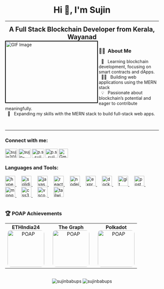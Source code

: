 <p align="center">

<h1 align="center">Hi 👋, I'm Sujin</h1>

---
 <h2 style="margin: 0; text-align: center; flex: 1;">
    A Full Stack Blockchain Developer from Kerala, Wayanad
  </h2>
<img align="left" src="https://media4.giphy.com/media/v1.Y2lkPTc5MGI3NjExNjNraGl0NXZsMWU5a3M4ODQ4ZXFzMTRsaXlvcnFmMGE3cjA0OWNkZyZlcD12MV9pbnRlcm5hbF9naWZfYnlfaWQmY3Q9Zw/RbDKaczqWovIugyJmW/giphy.webp" style="height: 200px; width: 300px; border: 2px solid #000;" alt="GIF Image">

### 🧑‍💻 &nbsp;About Me 
&nbsp; 🌱  &nbsp;   Learning blockchain development, focusing on smart contracts and dApps.<br>
&nbsp; 👨‍💻  &nbsp;   Building web applications using the MERN stack<br>
&nbsp; 💡  &nbsp;   Passionate about blockchain’s potential and eager to contribute meaningfully.<br>
&nbsp; 🚀  &nbsp;   Expanding my skills with the MERN stack to build full-stack web apps.<br>

<br>

---
<h3 align="left">Connect with me:</h3>
<p align="left">
<a href="https://x.com/p_s_Sujin" target="blank"><img align="center" src="https://raw.githubusercontent.com/rahuldkjain/github-profile-readme-generator/master/src/images/icons/Social/twitter.svg" alt="sujin20161122" height="30" width="40" /></a>
<a href="https://linkedin.com/in/sujin-babu-p-s-341457205" target="blank"><img align="center" src="https://raw.githubusercontent.com/rahuldkjain/github-profile-readme-generator/master/src/images/icons/Social/linked-in-alt.svg" alt="sujin-babu-p-s-341457205" height="30" width="40" /></a>
<a href="https://instagram.com/p.s_sujin" target="blank"><img align="center" src="https://raw.githubusercontent.com/rahuldkjain/github-profile-readme-generator/master/src/images/icons/Social/instagram.svg" alt="p.s_sujin" height="30" width="40" /></a>
<a href="https://discord.com/channels/sujinbabups_49183" target="blank"><img align="center" src="https://raw.githubusercontent.com/rahuldkjain/github-profile-readme-generator/master/src/images/icons/Social/discord.svg" alt="p.s_sujin" height="30" width="40" /></a>

<a href="mailto:sujinbabups@gmail.com" target="_blank">
    <img align="center" src="https://imgs.search.brave.com/WmOFe_GNIJk-5qSd9NGkJhSktQaDBP-FFcvlqY5I3TM/rs:fit:500:0:0:0/g:ce/aHR0cHM6Ly9jZG4t/aWNvbnMtcG5nLmZy/ZWVwaWsuY29tLzI1/Ni81OTY4LzU5Njg1/MzQucG5nP3NlbXQ9/YWlzX2h5YnJpZA" alt="Gmail" height="30" width="30" />
</a>
</p>
<h3 align="left">Languages and Tools:</h3>

<div align="left">
  <a href="https://hyperledger-fabric.readthedocs.io/" target="_blank">
    <img src="https://img.shields.io/badge/Hyperledger%20Fabric-2F3134?logo=hyperledger&logoColor=white&style=for-the-badge" height="33" alt="hyperledger fabric logo" />
  </a>
  <img width="12" />
  
  <a href="https://soliditylang.org/" target="_blank">
    <img src="https://img.shields.io/badge/Solidity-363636?logo=solidity&logoColor=white&style=for-the-badge" height="33" alt="solidity logo" />
  </a>
  <img width="12" />
  
  <a href="https://developer.mozilla.org/en-US/docs/Web/JavaScript" target="_blank">
    <img src="https://img.shields.io/badge/JavaScript-F7DF1E?logo=javascript&logoColor=black&style=for-the-badge" height="33" alt="javascript logo" />
  </a>
  <img width="12" />
  
  <a href="https://reactjs.org/" target="_blank">
    <img src="https://img.shields.io/badge/React-61DAFB?logo=react&logoColor=black&style=for-the-badge" height="33" alt="react logo" />
  </a>
  <img width="12" />

  <a href="https://nodejs.org/" target="_blank">
    <img src="https://img.shields.io/badge/Node.js-339933?logo=nodedotjs&logoColor=white&style=for-the-badge" height="33" alt="nodejs logo" />
  </a>
  <img width="12" />

  <a href="https://expressjs.com/" target="_blank">
    <img src="https://img.shields.io/badge/Express-000000?logo=express&logoColor=white&style=for-the-badge" height="33" alt="express logo" />
  </a>
  <img width="12" />
  
  <a href="https://www.docker.com/" target="_blank">
    <img src="https://img.shields.io/badge/Docker-2496ED?logo=docker&logoColor=white&style=for-the-badge" height="33" alt="docker logo" />
  </a>
  <img width="12" />

  <a href="https://git-scm.com/" target="_blank">
    <img src="https://img.shields.io/badge/Git-F05032?logo=git&logoColor=white&style=for-the-badge" height="33" alt="git logo" />
  </a>
  <img width="12" />
  
  <a href="https://www.postman.com/" target="_blank">
    <img src="https://img.shields.io/badge/Postman-FF6C37?logo=postman&logoColor=black&style=for-the-badge" height="33" alt="postman logo" />
  </a>
  <img width="12" />

  <a href="https://www.mongodb.com/" target="_blank">
    <img src="https://img.shields.io/badge/MongoDB-47A248?logo=mongodb&logoColor=white&style=for-the-badge" height="33" alt="mongodb logo" />
  </a>
  <img width="12" />
  
  <a href="https://developer.mozilla.org/en-US/docs/Web/CSS" target="_blank">
    <img src="https://img.shields.io/badge/CSS3-1572B6?logo=css3&logoColor=white&style=for-the-badge" height="33" alt="css3 logo" />
  </a>
  <img width="12" />
  
  <a href="https://code.visualstudio.com/" target="_blank">
    <img src="https://img.shields.io/badge/Visual%20Studio%20Code-007ACC?logo=visualstudiocode&logoColor=white&style=for-the-badge" height="33" alt="vscode logo" />
  </a>
    <img width="12" />

  <a href="https://tailwindcss.com/" target="_blank">
    <img src="https://img.shields.io/badge/Tailwind%20CSS-06B6D4?logo=tailwindcss&logoColor=black&style=for-the-badge" height="33" alt="tailwindcss logo" />
  </a>
</div>

<br>


<h3>🏆 POAP Achievements</h3>

<table>
  <tr>
    <td style="text-align: center; padding-right: 20px;">
      <strong>ETHIndia24</strong><br>
      <a href="https://collectors.poap.xyz/token/7271378" target="_blank">
        <img src="https://assets.poap.xyz/6b34188b-3cc2-4580-9763-4263310d9443.png?size=xlarge" alt="POAP" width="120" style="border-radius: 10px;" />
      </a>
    </td>
    <td style="text-align: center; padding-right: 20px;">
      <strong>The Graph</strong><br>
      <a href="https://collectors.poap.xyz/token/7271934" target="_blank">
        <img src="https://assets.poap.xyz/bb5d52a5-8080-4922-8d96-d19b80555830.gif?size=xlarge" alt="POAP" width="120" style="border-radius: 10px;" />
      </a>
    </td>
    <td style="text-align: center;">
      <strong>Polkadot</strong><br>
      <a href="https://collectors.poap.xyz/token/7271445" target="_blank">
        <img src="https://assets.poap.xyz/0df1f8a7-880b-4052-8e0f-dd1f24fa3cd0.gif?size=xlarge" alt="POAP" width="120" style="border-radius: 10px;" />
      </a>
    </td>
  </tr>
</table>



<br>

<div align="center">
  <img src="https://github-readme-stats.vercel.app/api/top-langs?username=sujinbabups&show_icons=true&locale=en&layout=compact" alt="sujinbabups" />
  <img src="https://github-readme-stats.vercel.app/api?username=sujinbabups&show_icons=true&locale=en" alt="sujinbabups" />
</div>

</p>
